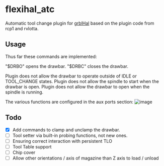 # flexihal_atc

Automatic tool change plugin for [grblHal](https://www.grbl.org/what-is-grblhal) based on the plugin code from rcp1 and rvlotta.

## Usage

Thus far these commands are implemented:

"$DRBO" opens the drawbar.
"$DRBC" closes the drawbar.

Plugin does not allow the drawbar to operate outside of IDLE or TOOL_CHANGE states.  Plugin does not allow the spindle to start when the drawbar is open.  Plugin does not allow the drawbar to open when the spindle is running.

The various functions are configured in the aux ports section:
![image](https://github.com/user-attachments/assets/84a91c49-d9c5-4c61-a982-330d7d2fb87c)


## Todo

- [X] Add commands to clamp and unclamp the drawbar.
- [ ] Tool setter via built-in probing functions, not new ones.
- [ ] Ensuring correct interaction with persistent TLO
- [ ] Tool Table support
- [ ] Chip cover
- [ ] Allow other orientations / axis of magazine than Z axis to load / unload
